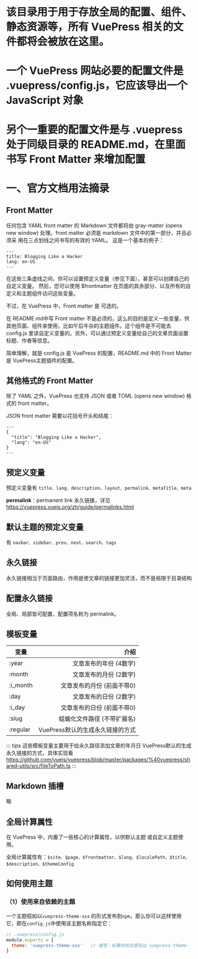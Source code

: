 # 该目录用于用于存放全局的配置、组件、静态资源等，所有 VuePress 相关的文件都将会被放在这里。
# 一个 VuePress 网站必要的配置文件是 .vuepress/config.js，它应该导出一个 JavaScript 对象
# 另个一重要的配置文件是与 .vuepress 处于同级目录的 README.md，在里面书写 Front Matter 来增加配置

# 一、官方文档用法摘录
## Front Matter
 任何包含 YAML front matter 的 Markdown 文件都将由 gray-matter (opens new window) 处理。front matter 必须是 markdown 文件中的第一部分，并且必须采 用在三点划线之间书写的有效的 YAML。 这是一个基本的例子：
 ```
 ---
 title: Blogging Like a Hacker
 lang: en-US
 ---
 ```
 
 在这些三条虚线之间，你可以设置预定义变量（参见下面），甚至可以创建自己的自定义变量。 然后，您可以使用 $frontmatter 在页面的其余部分、以及所有的自定义和主题组件访问这些变量。

 不过，在 VuePress 中，Front matter 是 可选的。

 在 README.md中写 Front matter 不是必须的，这么的目的是定义一些变量，供其他页面、组件来使用，比如午后牛杂的主题组件。这个组件是不可能去 config.js 里读自定义变量的。另外，可以通过预定义变量给自己的文章页面设置标题、作者等信息。

 简单理解，就是 config.js 是 VuePress 的配置，README.md 中的 Front Matter 是 VuePress主题插件的配置。

## 其他格式的 Front Matter
 除了 YAML 之外，VuePress 也支持 JSON 或者 TOML (opens new window) 格式的 front matter。

 JSON front matter 需要以花括号开头和结尾：
 ```
 ---
 {
   "title": "Blogging Like a Hacker",
   "lang": "en-US"
 }
 ---
 ```

## 预定义变量
 预定义变量有 `title、lang、description、layout、permalink、metaTitle、meta`

 **permalink**：permanent link 永久链接，详见 https://vuepress.vuejs.org/zh/guide/permalinks.html

## 默认主题的预定义变量
 有 `navbar、sidebar、prev、next、search、tags`


## 永久链接
 永久链接相当于页面路由，作用是使文章的链接更加灵活，而不是局限于目录结构

## 配置永久链接
 全局、局部皆可配置，配置项名称为 permalink。

## 模板变量
| 变量	        |    介绍                                          |    
|---------------|-------------------------------------------------:|                                
| :year	        | 文章发布的年份 (4数字)                           |
| :month	    | 文章发布的月份 (2数字)                           |
| :i_month	    | 文章发布的月份 (前面不带0)                       |    
| :day	        | 文章发布的日份 (2数字)                           |
| :i_day	    | 文章发布的日份 (前面不带0)                       |    
| :slug	        | 蛞蝓化文件路径 (不带扩展名)                      |    
| :regular	    | VuePress默认的生成永久链接的方式                 |    
 ::: tips
 这些模板变量主要用于给永久路径添加文章的年月日
 VuePress默认的生成永久链接的方式，具体实现看 https://github.com/vuejs/vuepress/blob/master/packages/%40vuepress/shared-utils/src/fileToPath.ts
:::

## Markdown 插槽
 略

## 全局计算属性
在 VuePress 中，内置了一些核心的计算属性，以供默认主题 或自定义主题使用。

全局计算属性有：`$site、$page、$frontmatter、$lang、$localePath、$title、$description、$themeConfig`


## 如何使用主题
### （1）使用来自依赖的主题
 一个主题假如以`vuepress-theme-xxx` 的形式发布到`npm`，那么你可以这样使用它，即在`config.js`中使用该主题名称指定它：
``` js
// .vuepress/config.js
module.exports = {
  theme: 'vuepress-theme-xxx'   // 缩写：如果你的主题名以 vuepress-theme- 开头，那么可以省略这个开头
}
```